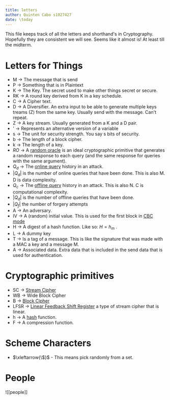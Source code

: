 ```yaml
---
title: letters
author: Quinten Cabo s1027427
date: \today
---
```


This file keeps track of all the letters and shorthand's in Cryptography. Hopefully they are consistent we will see. Seems like it almost is! At least till the midterm.


# Letters for Things
- M -> The message that is send
- P -> Something that is in Plaintext
- K -> The Key. The secret used to make other things secret or secure. 
- RK -> A round key derived from K in a key schedule. 
- C -> A Cipher text.
- D -> A Diversifier. An extra input to be able to generate multiple keys treams (Z) from the same key. Usually send with the message. Can't repeat.
- Z -> A key stream. Usually generated from a K and a D pair. 
- ' -> Represents an alternative version of a variable
- s -> The unit for security strength. You say s bits of security.
- b -> The length of a block cipher. 
- k -> The length of a key.
- $RO$ -> A [random oracle](randomoracle.md) is an ideal cryptographic primitive that generates a random response to each query (and the same response for queries with the same argument).
- $Q_d$ -> The [online query](adversary.md) history in an attack. 
- $|Q_d|$ is the number of online queries that have been done. This is also M. D is data complexity.
- $Q_c$ -> The [offline query](adversary.md) history in an attack. This is also N. C is computational complexity.
- $|Q_d|$ is the number of offline queries that have been done.
- $|Q_f|$ the number of forgery attempts 
- A -> An adversary.
- IV -> A (random) initial value. This is used for the first block in [CBC mode](blockmodes.md)
- H -> A digest of a hash function. Like so: $H = h_m$ . 
- L -> A dummy key
- T -> Is a tag of a message. This is like the signature that was made with a MAC a key and a message M. 
- A -> Associated data. Extra data that is included in the send data that is used for authentication.



# Cryptographic primitives
- SC -> [Stream Cipher](stream.md)
- WB -> Wide Block Cipher
- B  -> [Block Cipher](block.md) 
- LFSR -> [Linear Feedback Shift Register](lfsr.md) a type of stream cipher that is linear.
- h -> A [hash](hash.md) function. 
- F -> A compression function. 

# Scheme Characters
- $\xleftarrow{\$}$ - This means pick randomly from a set. 

# People
![[people]]